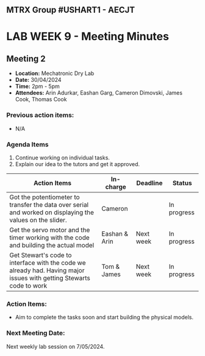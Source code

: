## MTRX Group #USHART1 - AECJT 
# LAB WEEK 9 - Meeting Minutes 

## Meeting 2
- **Location:** Mechatronic Dry Lab 
- **Date:** 30/04/2024
- **Time:** 2pm - 5pm
- **Attendees:** Arin Adurkar, Eashan Garg, Cameron Dimovski, James Cook, Thomas Cook

### Previous action items:
- N/A
  
### Agenda Items 
1. Continue working on individual tasks.
2. Explain our idea to the tutors and get it approved.

|Action Items|In-charge|Deadline|Status|
|------------|------|--------|------|
|Got the potentiometer to transfer the data over serial and worked on displaying the values on the slider.|Cameron||In progress|
|Get the servo motor and the timer working with the code and building the actual model|Eashan & Arin|Next week|In progress|
|Get Stewart's code to interface with the code we already had. Having major issues with getting Stewarts code to work|Tom & James|Next week|In progress|

### Action Items:
- Aim to complete the tasks soon and start building the physical models.

### Next Meeting Date:
Next weekly lab session on 7/05/2024.
